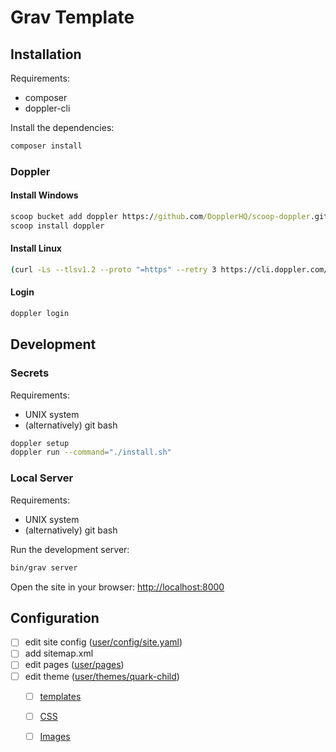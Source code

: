 # Grav Template

## Installation

Requirements:

- composer
- doppler-cli

Install the dependencies:

```sh
composer install
```

### Doppler

#### Install Windows

```cmd
scoop bucket add doppler https://github.com/DopplerHQ/scoop-doppler.git
scoop install doppler
```

#### Install Linux

```sh
(curl -Ls --tlsv1.2 --proto "=https" --retry 3 https://cli.doppler.com/install.sh || wget -t 3 -qO- https://cli.doppler.com/install.sh) | sudo sh
```

#### Login

```sh
doppler login
```

## Development

### Secrets

Requirements:

- UNIX system
- (alternatively) git bash

```sh
doppler setup
doppler run --command="./install.sh"
```

### Local Server

Requirements:

- UNIX system
- (alternatively) git bash

Run the development server:

```sh
bin/grav server
```

Open the site in your browser: <http://localhost:8000>

## Configuration

- [ ] edit site config ([user/config/site.yaml](user/config/site.yaml))
- [ ] add sitemap.xml
- [ ] edit pages ([user/pages](user/pages))
- [ ] edit theme ([user/themes/quark-child](user/themes/quark-child))
  - [ ] [templates](user/themes/quark-child/templates)
  - [ ] [CSS](user/themes/quark-child/css)
  - [ ] [Images](user/themes/quark-child/images)





